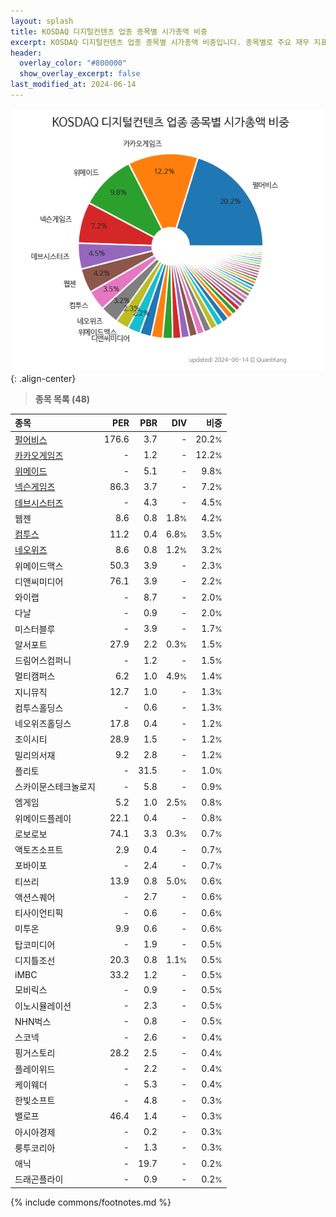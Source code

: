 ```yaml
---
layout: splash
title: KOSDAQ 디지털컨텐츠 업종 종목별 시가총액 비중
excerpt: KOSDAQ 디지털컨텐츠 업종 종목별 시가총액 비중입니다. 종목별로 주요 재무 지표를 함께 표시합니다.
header:
  overlay_color: "#800000"
  show_overlay_excerpt: false
last_modified_at: 2024-06-14
---
```



![KOSDAQ 디지털컨텐츠 업종 종목별 시가총액 비중](/stats/sector/images/kosdaq_업종_디지털컨텐츠_종목.png){: .align-center}


> **종목 목록 (48)**<a id="list"></a>

| **종목** | **PER** | **PBR** | **DIV** | **비중** |
| :------- | ------: | ------: | ------: | -------: |
| [펄어비스](/263750/) | 176.6 | 3.7 | - | 20.2<small>%</small> |
| [카카오게임즈](/293490/) | - | 1.2 | - | 12.2<small>%</small> |
| [위메이드](/112040/) | - | 5.1 | - | 9.8<small>%</small> |
| [넥슨게임즈](/225570/) | 86.3 | 3.7 | - | 7.2<small>%</small> |
| [데브시스터즈](/194480/) | - | 4.3 | - | 4.5<small>%</small> |
| 웹젠 | 8.6 | 0.8 | 1.8<small>%</small> | 4.2<small>%</small> |
| [컴투스](/078340/) | 11.2 | 0.4 | 6.8<small>%</small> | 3.5<small>%</small> |
| [네오위즈](/095660/) | 8.6 | 0.8 | 1.2<small>%</small> | 3.2<small>%</small> |
| 위메이드맥스 | 50.3 | 3.9 | - | 2.3<small>%</small> |
| 디앤씨미디어 | 76.1 | 3.9 | - | 2.2<small>%</small> |
| 와이랩 | - | 8.7 | - | 2.0<small>%</small> |
| 다날 | - | 0.9 | - | 2.0<small>%</small> |
| 미스터블루 | - | 3.9 | - | 1.7<small>%</small> |
| 알서포트 | 27.9 | 2.2 | 0.3<small>%</small> | 1.5<small>%</small> |
| 드림어스컴퍼니 | - | 1.2 | - | 1.5<small>%</small> |
| 멀티캠퍼스 | 6.2 | 1.0 | 4.9<small>%</small> | 1.4<small>%</small> |
| 지니뮤직 | 12.7 | 1.0 | - | 1.3<small>%</small> |
| 컴투스홀딩스 | - | 0.6 | - | 1.3<small>%</small> |
| 네오위즈홀딩스 | 17.8 | 0.4 | - | 1.2<small>%</small> |
| 조이시티 | 28.9 | 1.5 | - | 1.2<small>%</small> |
| 밀리의서재 | 9.2 | 2.8 | - | 1.2<small>%</small> |
| 플리토 | - | 31.5 | - | 1.0<small>%</small> |
| 스카이문스테크놀로지 | - | 5.8 | - | 0.9<small>%</small> |
| 엠게임 | 5.2 | 1.0 | 2.5<small>%</small> | 0.8<small>%</small> |
| 위메이드플레이 | 22.1 | 0.4 | - | 0.8<small>%</small> |
| 로보로보 | 74.1 | 3.3 | 0.3<small>%</small> | 0.7<small>%</small> |
| 액토즈소프트 | 2.9 | 0.4 | - | 0.7<small>%</small> |
| 포바이포 | - | 2.4 | - | 0.7<small>%</small> |
| 티쓰리 | 13.9 | 0.8 | 5.0<small>%</small> | 0.6<small>%</small> |
| 액션스퀘어 | - | 2.7 | - | 0.6<small>%</small> |
| 티사이언티픽 | - | 0.6 | - | 0.6<small>%</small> |
| 미투온 | 9.9 | 0.6 | - | 0.6<small>%</small> |
| 탑코미디어 | - | 1.9 | - | 0.5<small>%</small> |
| 디지틀조선 | 20.3 | 0.8 | 1.1<small>%</small> | 0.5<small>%</small> |
| iMBC | 33.2 | 1.2 | - | 0.5<small>%</small> |
| 모비릭스 | - | 0.9 | - | 0.5<small>%</small> |
| 이노시뮬레이션 | - | 2.3 | - | 0.5<small>%</small> |
| NHN벅스 | - | 0.8 | - | 0.5<small>%</small> |
| 스코넥 | - | 2.6 | - | 0.4<small>%</small> |
| 핑거스토리 | 28.2 | 2.5 | - | 0.4<small>%</small> |
| 플레이위드 | - | 2.2 | - | 0.4<small>%</small> |
| 케이웨더 | - | 5.3 | - | 0.4<small>%</small> |
| 한빛소프트 | - | 4.8 | - | 0.3<small>%</small> |
| 밸로프 | 46.4 | 1.4 | - | 0.3<small>%</small> |
| 아시아경제 | - | 0.2 | - | 0.3<small>%</small> |
| 룽투코리아 | - | 1.3 | - | 0.3<small>%</small> |
| 애닉 | - | 19.7 | - | 0.2<small>%</small> |
| 드래곤플라이 | - | 0.9 | - | 0.2<small>%</small> |

{% include commons/footnotes.md %}